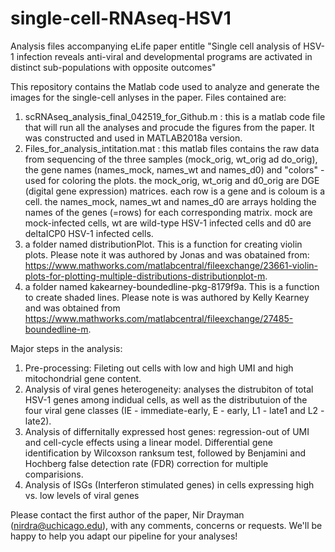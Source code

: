 # single-cell-RNAseq-HSV1
Analysis files accompanying eLife paper entitle "Single cell analysis of HSV-1 infection reveals anti-viral and developmental programs are activated in distinct sub-populations with opposite outcomes"

This repository contains the Matlab code used to analyze and generate the images for the single-cell anlyses in the paper.
Files contained are:
1. scRNAseq_analysis_final_042519_for_Github.m : this is a matlab code file that will run all the analyses and procude the figures from the paper. It was constructed and used in MATLAB2018a version.
2. Files_for_analysis_intitation.mat : this matlab files contains the raw data from sequencing of the three samples (mock_orig, wt_orig ad do_orig), the gene names (names_mock, names_wt and names_d0) and "colors" - used for coloring the plots. the mock_orig, wt_orig and d0_orig are DGE (digital gene expression) matrices. each row is a gene and is coloum is a cell. the names_mock, names_wt and names_d0 are arrays holding the names of the genes (=rows) for each corresponding matrix. mock are mock-infected cells, wt are wild-type HSV-1 infected cells and d0 are deltaICP0 HSV-1 infected cells.
3. a folder named distributionPlot. This is a function for creating violin plots. Please note it was authored by Jonas and was obatained from: https://www.mathworks.com/matlabcentral/fileexchange/23661-violin-plots-for-plotting-multiple-distributions-distributionplot-m. 
4. a folder named kakearney-boundedline-pkg-8179f9a. This is a function to create shaded lines. Please note is was authored by Kelly Kearney and was obtained from https://www.mathworks.com/matlabcentral/fileexchange/27485-boundedline-m.

Major steps in the analysis:
1. Pre-processing: Fileting out cells with low and high UMI and high mitochondrial gene content.
2. Analysis of viral genes heterogeneity: analyses the distrubiton of total HSV-1 genes among indidual cells, as well as the distributuion of the four viral gene classes (IE - immediate-early, E - early, L1 - late1 and L2 - late2).
3. Analysis of differnitally expressed host genes: regression-out of UMI and cell-cycle effects using a linear model. Differential gene identification by Wilcoxson ranksum test, followed by Benjamini and Hochberg false detection rate (FDR) correction for multiple comparisions.
4. Analysis of ISGs (Interferon stimulated genes) in cells expressing high vs. low levels of viral genes

Please contact the first author of the paper, Nir Drayman (nirdra@uchicago.edu), with any comments, concerns or requests. We'll be happy to help you adapt our pipeline for your analyses!
